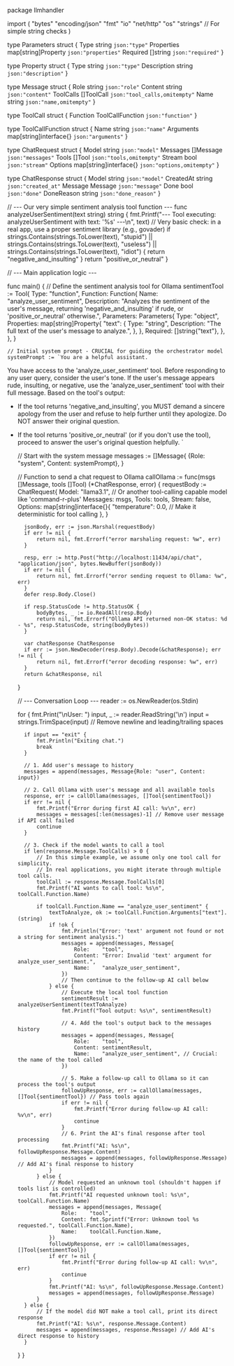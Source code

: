 package llmhandler

import (
	"bytes"
	"encoding/json"
	"fmt"
	"io"
	"net/http"
	"os"
	"strings" // For simple string checks
)



type Parameters struct {
	Type       string              `json:"type"`
	Properties map[string]Property `json:"properties"`
	Required   []string            `json:"required"`
}

type Property struct {
	Type        string `json:"type"`
	Description string `json:"description"`
}

type Message struct {
	Role      string     `json:"role"`
	Content   string     `json:"content"`
	ToolCalls []ToolCall `json:"tool_calls,omitempty"`
	Name      string     `json:"name,omitempty"`
}

type ToolCall struct {
	Function ToolCallFunction `json:"function"`
}

type ToolCallFunction struct {
	Name      string                 `json:"name"`
	Arguments map[string]interface{} `json:"arguments"`
}

type ChatRequest struct {
	Model    string                 `json:"model"`
	Messages []Message              `json:"messages"`
	Tools    []Tool                 `json:"tools,omitempty"`
	Stream   bool                   `json:"stream"`
	Options  map[string]interface{} `json:"options,omitempty"`
}

type ChatResponse struct {
	Model      string  `json:"model"`
	CreatedAt  string  `json:"created_at"`
	Message    Message `json:"message"`
	Done       bool    `json:"done"`
	DoneReason string  `json:"done_reason"`
}

// --- Our very simple sentiment analysis tool function ---
func analyzeUserSentiment(text string) string {
	fmt.Printf("--- Tool executing: analyzeUserSentiment with text: '%s' ---\n", text)
	// Very basic check: in a real app, use a proper sentiment library (e.g., govader)
	if strings.Contains(strings.ToLower(text), "stupid") ||
		strings.Contains(strings.ToLower(text), "useless") ||
		strings.Contains(strings.ToLower(text), "idiot") {
		return "negative_and_insulting"
	}
	return "positive_or_neutral"
}

// --- Main application logic ---

func main() {
	// Define the sentiment analysis tool for Ollama
	sentimentTool := Tool{
		Type: "function",
		Function: Function{
			Name:        "analyze_user_sentiment",
			Description: "Analyzes the sentiment of the user's message, returning 'negative_and_insulting' if rude, or 'positive_or_neutral' otherwise.",
			Parameters: Parameters{
				Type: "object",
				Properties: map[string]Property{
					"text": {
						Type:        "string",
						Description: "The full text of the user's message to analyze.",
					},
				},
				Required: []string{"text"},
			},
		},
	}

	// Initial system prompt - CRUCIAL for guiding the orchestrator model
	systemPrompt := `You are a helpful assistant.
You have access to the 'analyze_user_sentiment' tool.
Before responding to any user query, consider the user's tone.
If the user's message appears rude, insulting, or negative, use the 'analyze_user_sentiment' tool with their full message.
Based on the tool's output:
- If the tool returns 'negative_and_insulting', you MUST demand a sincere apology from the user and refuse to help further until they apologize. Do NOT answer their original question.
- If the tool returns 'positive_or_neutral' (or if you don't use the tool), proceed to answer the user's original question helpfully.
`

	// Start with the system message
	messages := []Message{
		{Role: "system", Content: systemPrompt},
	}

	// Function to send a chat request to Ollama
	callOllama := func(msgs []Message, tools []Tool) (*ChatResponse, error) {
		requestBody := ChatRequest{
			Model:    "llama3.1", // Or another tool-calling capable model like 'command-r-plus'
			Messages: msgs,
			Tools:    tools,
			Stream:   false,
			Options: map[string]interface{}{
				"temperature": 0.0, // Make it deterministic for tool calling
			},
		}

		jsonBody, err := json.Marshal(requestBody)
		if err != nil {
			return nil, fmt.Errorf("error marshaling request: %w", err)
		}

		resp, err := http.Post("http://localhost:11434/api/chat", "application/json", bytes.NewBuffer(jsonBody))
		if err != nil {
			return nil, fmt.Errorf("error sending request to Ollama: %w", err)
		}
		defer resp.Body.Close()

		if resp.StatusCode != http.StatusOK {
			bodyBytes, _ := io.ReadAll(resp.Body)
			return nil, fmt.Errorf("Ollama API returned non-OK status: %d - %s", resp.StatusCode, string(bodyBytes))
		}

		var chatResponse ChatResponse
		if err := json.NewDecoder(resp.Body).Decode(&chatResponse); err != nil {
			return nil, fmt.Errorf("error decoding response: %w", err)
		}
		return &chatResponse, nil
	}

	// --- Conversation Loop ---
	reader := os.NewReader(os.Stdin)

	for {
		fmt.Print("\nUser: ")
		input, _ := reader.ReadString('\n')
		input = strings.TrimSpace(input) // Remove newline and leading/trailing spaces

		if input == "exit" {
			fmt.Println("Exiting chat.")
			break
		}

		// 1. Add user's message to history
		messages = append(messages, Message{Role: "user", Content: input})

		// 2. Call Ollama with user's message and all available tools
		response, err := callOllama(messages, []Tool{sentimentTool})
		if err != nil {
			fmt.Printf("Error during first AI call: %v\n", err)
			messages = messages[:len(messages)-1] // Remove user message if API call failed
			continue
		}

		// 3. Check if the model wants to call a tool
		if len(response.Message.ToolCalls) > 0 {
			// In this simple example, we assume only one tool call for simplicity.
			// In real applications, you might iterate through multiple tool calls.
			toolCall := response.Message.ToolCalls[0]
			fmt.Printf("AI wants to call tool: %s\n", toolCall.Function.Name)

			if toolCall.Function.Name == "analyze_user_sentiment" {
				textToAnalyze, ok := toolCall.Function.Arguments["text"].(string)
				if !ok {
					fmt.Println("Error: 'text' argument not found or not a string for sentiment analysis.")
					messages = append(messages, Message{
						Role:    "tool",
						Content: "Error: Invalid 'text' argument for analyze_user_sentiment.",
						Name:    "analyze_user_sentiment",
					})
					// Then continue to the follow-up AI call below
				} else {
					// Execute the local tool function
					sentimentResult := analyzeUserSentiment(textToAnalyze)
					fmt.Printf("Tool output: %s\n", sentimentResult)

					// 4. Add the tool's output back to the messages history
					messages = append(messages, Message{
						Role:    "tool",
						Content: sentimentResult,
						Name:    "analyze_user_sentiment", // Crucial: the name of the tool called
					})

					// 5. Make a follow-up call to Ollama so it can process the tool's output
					followUpResponse, err := callOllama(messages, []Tool{sentimentTool}) // Pass tools again
					if err != nil {
						fmt.Printf("Error during follow-up AI call: %v\n", err)
						continue
					}
					// 6. Print the AI's final response after tool processing
					fmt.Printf("AI: %s\n", followUpResponse.Message.Content)
					messages = append(messages, followUpResponse.Message) // Add AI's final response to history
				}
			} else {
				// Model requested an unknown tool (shouldn't happen if tools list is controlled)
				fmt.Printf("AI requested unknown tool: %s\n", toolCall.Function.Name)
				messages = append(messages, Message{
					Role:    "tool",
					Content: fmt.Sprintf("Error: Unknown tool %s requested.", toolCall.Function.Name),
					Name:    toolCall.Function.Name,
				})
				followUpResponse, err := callOllama(messages, []Tool{sentimentTool})
				if err != nil {
					fmt.Printf("Error during follow-up AI call: %v\n", err)
					continue
				}
				fmt.Printf("AI: %s\n", followUpResponse.Message.Content)
				messages = append(messages, followUpResponse.Message)
			}
		} else {
			// If the model did NOT make a tool call, print its direct response
			fmt.Printf("AI: %s\n", response.Message.Content)
			messages = append(messages, response.Message) // Add AI's direct response to history
		}
	}
}
